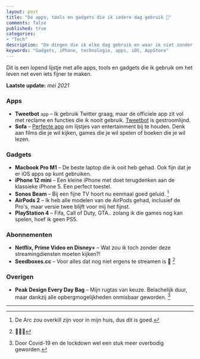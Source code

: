 ```yaml
---
layout: post
title: "De apps, tools en gadgets die ik iedere dag gebruik 📱"
comments: false
published: true
categories: 
- "Tech"
description: "De dingen die ik elke dag gebruik en waar ik niet zonder kan.."
keywords: "Gadgets, iPhone, technologie, apps, iOS, AppStore"
---
```


Dit is een lopend lijstje met alle apps, tools en gadgets die ik gebruik om het leven net even iets fijner te maken.

**Laatste update:** *mei 2021*

### Apps
- **Tweetbot** `app` – Ik gebruik Twitter graag, maar de officiele app zit vol met reclame en functies die ik nooit gebruik. <a href="https://itunes.apple.com/us/app/tweetbot-6-for-twitter/id1527500834?mt=8">Tweetbot</a> is gestroomlijnd.
- **Sofa** – <a href="https://itunes.apple.com/app/id1276554886">Perfecte app</a> om lijstjes van entertainment bij te houden. Denk aan films die je wil kijken, games die je wil spelen of boeken die je wil lezen.

### Gadgets
- **Macbook Pro M1** – De beste laptop die ik ooit heb gehad. Ook fijn dat je er iOS apps op kunt gebruiken.
- **iPhone 12 mini** – Een kleine iPhone met doet terugdenken aan de klassieke iPhone 5. Een perfect toestel.
- **Sonos Beam** – Bij een fijne TV hoort nu eenmaal goed geluid. [^1]
- **AirPods 2** – Ik heb alle modelen van de AirPods gehad, inclusief de Pro's, maar versie twee blijft voor mij het fijnst.
- **PlayStation 4** – Fifa, Call of Duty, GTA.. zolang ik die games nog kan spelen, hoef ik geen PS5.

### Abonnementen
- **Netflix, Prime Video en Disney+** – Wat zou ik toch zonder deze streamingdiensten moeten kijken?!
- **Seedboxes.cc** – Voor alles dat nog niet ergens te streamen is 👀 [^2]

### Overigen
- **Peak Design Every Day Bag** – Mijn rugtas van keuze. Belachelijk duur, maar dankzij alle opbergmogelijkheden onmisbaar geworden. [^3] 

--- 
[^1]: De Arc zou overkill zijn voor in mijn huis, dus dit is goed.
[^2]: 🤫🤫🤫
[^3]: Door Covid-19 en de lockdown wel een stuk meer overbodig geworden.
